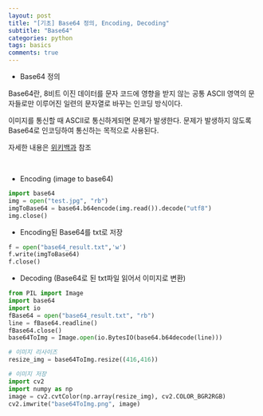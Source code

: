 ```yaml
---
layout: post
title: "[기초] Base64 정의, Encoding, Decoding"
subtitle: "Base64"
categories: python
tags: basics
comments: true
---
```


* Base64 정의

Base64란, 8비트 이진 데이터를 문자 코드에 영향을 받지 않는 공통 ASCII 영역의 문자들로만 이루어진 일련의 문자열로 바꾸는 인코딩 방식이다.

이미지를 통신할 때 ASCII로 통신하게되면 문제가 발생한다. 문제가 발생하지 않도록 Base64로 인코딩하여 통신하는 목적으로 사용된다.

자세한 내용은 [위키백과](https://ko.wikipedia.org/wiki/%EB%B2%A0%EC%9D%B4%EC%8A%A464) 참조

<br>

* Encoding (image to base64)
```python
import base64
img = open("test.jpg", "rb")
imgToBase64 = base64.b64encode(img.read()).decode("utf8")
img.close()
```

* Encoding된 Base64를 txt로 저장
```python
f = open("base64_result.txt",'w')
f.write(imgToBase64)
f.close()
```

* Decoding (Base64로 된 txt파일 읽어서 이미지로 변환)
```python
from PIL import Image
import base64
import io
fBase64 = open("base64_result.txt", "rb")
line = fBase64.readline()
fBase64.close()
base64ToImg = Image.open(io.BytesIO(base64.b64decode(line)))

# 이미지 리사이즈
resize_img = base64ToImg.resize((416,416))

# 이미지 저장
import cv2
import numpy as np
image = cv2.cvtColor(np.array(resize_img), cv2.COLOR_BGR2RGB)
cv2.imwrite("base64ToImg.png", image)
```